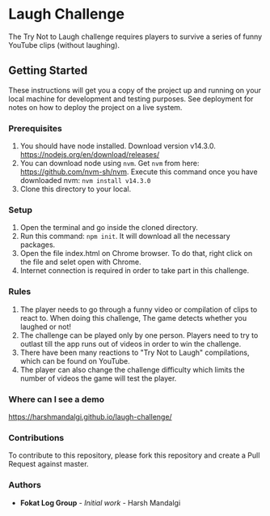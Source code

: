 # Laugh Challenge

The Try Not to Laugh challenge requires players to survive a series of funny YouTube clips (without laughing).

## Getting Started
These instructions will get you a copy of the project up and running on your local machine for development and testing purposes. See deployment for notes on how to deploy the project on a live system.
### Prerequisites
1. You should have node installed. Download version v14.3.0. https://nodejs.org/en/download/releases/
2. You can download node using `nvm`. Get `nvm` from here: https://github.com/nvm-sh/nvm. Execute this command once you have downloaded nvm: `nvm install v14.3.0`
3. Clone this directory to your local.

### Setup

1. Open the terminal and go inside the cloned directory.
2. Run this command: `npm init`. It will download all the necessary packages.
3. Open the file index.html on Chrome browser. To do that, right click on the file and selet open with Chrome.
4. Internet connection is required in order to take part in this challenge.

### Rules

1. The player needs to go through a funny video or compilation of clips to react to. When doing this challenge, The game detects whether you laughed or not!
2. The challenge can be played only by one person. Players need to try to outlast till the app runs out of videos in order to win the challenge.
3. There have been many reactions to "Try Not to Laugh" compilations, which can be found on YouTube.
4. The player can also change the challenge difficulty which limits the number of videos the game will test the player.

### Where can I see a demo
https://harshmandalgi.github.io/laugh-challenge/

### Contributions

To contribute to this repository, please fork this repository and create a Pull Request against master.

### Authors

* **Fokat Log Group** - *Initial work* - Harsh Mandalgi

